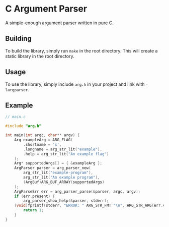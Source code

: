 # C Argument Parser

A simple-enough argument parser written in pure C.

## Building

To build the library, simply run `make` in the root directory. This will
create a static library in the root directory.

## Usage

To use the library, simply include `arg.h` in your project and link with
`-largparser`.

## Example

```c
// main.c

#include "arg.h"

int main(int argc, char** argv) {
    Arg exampleArg = ARG_FLAG(
        .shortname = 'x',
        .longname = arg_str_lit("example"),
        .help = arg_str_lit("An example flag")
    );
    Arg* supportedArgs[] = { &exampleArg };
    ArgParser parser = arg_parser_new(
        arg_str_lit("example-program"),
        arg_str_lit("An example program"),
        (ArgBuf)ARG_BUF_ARRAY(supportedArgs)
    );
    ArgParseErr err = arg_parser_parse(&parser, argc, argv);
    if (err.present) {
        arg_parser_show_help(&parser, stderr);
	(void)fprintf(stderr, "ERROR: " ARG_STR_FMT "\n", ARG_STR_ARG(err.value));
        return 1;
    }
}

```
